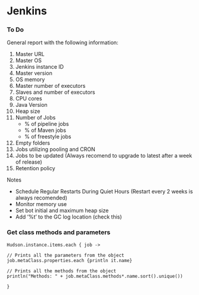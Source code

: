 # Jenkins

### To Do

General report with the following information:

1) Master URL  
2) Master OS  
3) Jenkins instance ID  
4) Master version  
5) OS memory  
6) Master number of executors  
7) Slaves and number of executors  
8) CPU cores    
9) Java Version  
10) Heap size  
11) Number of Jobs
    - % of pipeline jobs
    - % of Maven jobs
    - % of freestyle jobs
12) Empty folders  
13) Jobs utilizing pooling and CRON  
14) Jobs to be updated (Always recomend to upgrade to latest after a week of release)
15) Retention policy

Notes
* Schedule Regular Restarts During Quiet Hours (Restart every 2 weeks is always recomended)
* Monitor memory use
* Set bot initial and maximum heap size
* Add ‘%t’ to the GC log location (check this)

### Get class methods and parameters

```
Hudson.instance.items.each { job ->

// Prints all the parameters from the object
job.metaClass.properties.each {println it.name}

// Prints all the methods from the object
println("Methods: " + job.metaClass.methods*.name.sort().unique())

}
```
